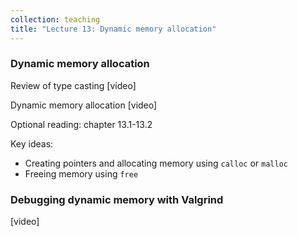 ```yaml
---
collection: teaching
title: "Lecture 13: Dynamic memory allocation"
---
```


### Dynamic memory allocation
Review of type casting [video]

Dynamic memory allocation [video]

Optional reading: chapter 13.1-13.2

Key ideas:
* Creating pointers and allocating memory using `calloc` or `malloc`
* Freeing memory using `free`

### Debugging dynamic memory with Valgrind
[video]
